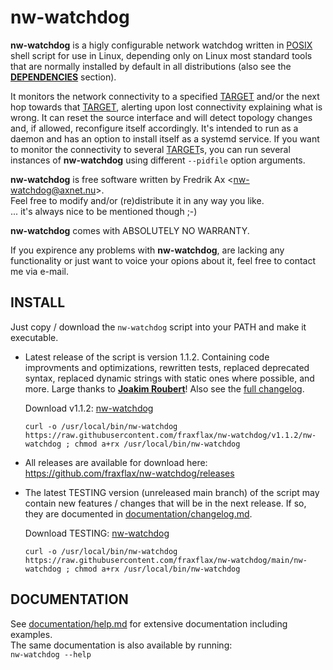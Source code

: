 # nw-watchdog
__nw-watchdog__ is a higly configurable network watchdog written in [POSIX](https://pubs.opengroup.org/onlinepubs/9699919799/utilities/contents.html) shell script for use in Linux, depending only on Linux most standard tools that are normally installed by default in all distributions (also see the __[DEPENDENCIES](https://github.com/fraxflax/nw-watchdog/blob/main/documentation/help.md#deps)__ section).

It monitors the network connectivity to a specified <ins>TARGET</ins> and/or the next hop towards that <ins>TARGET</ins>, alerting upon lost connectivity explaining what is wrong. It can reset the source interface and will detect topology changes and, if allowed, reconfigure itself accordingly. It's intended to run as a daemon and has an option to install itself as a systemd service.  If you want to monitor the connectivity to several <ins>TARGET</ins>s, you can run several instances of __nw-watchdog__ using different `--pidfile` option arguments.

__nw-watchdog__ is free software written by Fredrik Ax \<nw-watchdog@axnet.nu\>.<br>
Feel free to modify and/or (re)distribute it in any way you like.<br>
... it's always nice to be mentioned though ;-)<br>

__nw-watchdog__ comes with ABSOLUTELY NO WARRANTY.

If you expirence any problems with __nw-watchdog__, are lacking any functionality or just want to voice your opions about it, feel free to contact me via e-mail.

## INSTALL
Just copy / download the `nw-watchdog` script into your PATH and make it executable.<br>

* Latest release of the script is version 1.1.2.
  Containing code improvments and optimizations, rewritten tests, replaced deprecated syntax, replaced dynamic strings with static ones where possible, and more. Large thanks to __[Joakim Roubert](https://github.com/d97jro)__! Also see the [full changelog](https://github.com/fraxflax/nw-watchdog/blob/Release-version-1.1.2/documentation/changelog.md).
  
  Download v1.1.2: [nw-watchdog](https://raw.githubusercontent.com/fraxflax/nw-watchdog/v1.1.2/nw-watchdog)
  ```
  curl -o /usr/local/bin/nw-watchdog https://raw.githubusercontent.com/fraxflax/nw-watchdog/v1.1.2/nw-watchdog ; chmod a+rx /usr/local/bin/nw-watchdog
  ```
* All releases are available for download here: https://github.com/fraxflax/nw-watchdog/releases

* The latest TESTING version (unreleased main branch) of the script may contain new features / changes that will be in the next release. If so, they are documented in [documentation/changelog.md](https://github.com/fraxflax/nw-watchdog/blob/main/documentation/changelog.md).
  
  Download TESTING: [nw-watchdog](https://raw.githubusercontent.com/fraxflax/nw-watchdog/main/nw-watchdog)
  ```
  curl -o /usr/local/bin/nw-watchdog https://raw.githubusercontent.com/fraxflax/nw-watchdog/main/nw-watchdog ; chmod a+rx /usr/local/bin/nw-watchdog
  ```

## DOCUMENTATION
See [documentation/help.md](https://github.com/fraxflax/nw-watchdog/blob/main/documentation/help.md) for extensive documentation including examples.<br>
The same documentation is also available by running:<br>
`nw-watchdog --help`<br>
